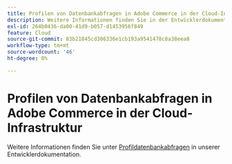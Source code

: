 ```yaml
---
title: Profilen von Datenbankabfragen in Adobe Commerce in der Cloud-Infrastruktur
description: Weitere Informationen finden Sie in der Entwicklerdokumentation unter [Profildatenbankabfragen](https://devdocs.magento.com/guides/v2.3/cloud/project/profile-database-queries.html).
exl-id: 264b0436-da00-41d9-b057-d1453956f849
feature: Cloud
source-git-commit: 83b21845cd306336e1cb193a9541478c8a38eea8
workflow-type: tm+mt
source-wordcount: '46'
ht-degree: 0%

---
```


# Profilen von Datenbankabfragen in Adobe Commerce in der Cloud-Infrastruktur

Weitere Informationen finden Sie unter [Profildatenbankabfragen](https://devdocs.magento.com/guides/v2.3/cloud/project/profile-database-queries.html) in unserer Entwicklerdokumentation.
